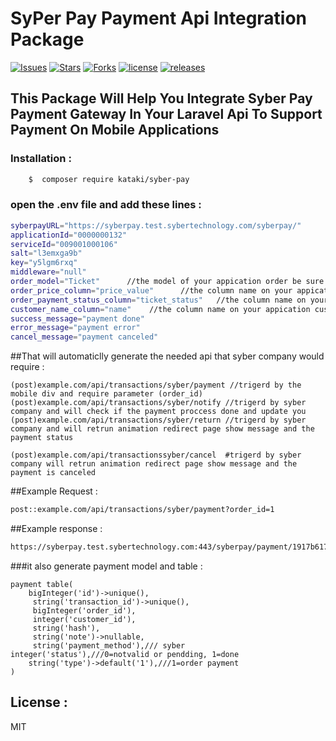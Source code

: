 # SyPer Pay Payment Api Integration Package

[![Issues](https://img.shields.io/github/issues/kataki-kh/Syber_pay-package)](https://kataki-kh/Syber_pay-package/issues)
[![Stars](https://img.shields.io/github/stars/kataki-kh/Syber_pay-package)](https://github.com/kataki-kh/Syber_pay-package/stargazers)
[![Forks](https://img.shields.io/github/forks/kataki-kh/Syber_pay-package)](https://github.com/kataki-kh/Syber_pay-package/network/members)
[![license](https://img.shields.io/github/license/kataki-kh/Syber_pay-package)](https://github.com/kataki-kh/Syber_pay-package/license)
[![releases](https://img.shields.io/github/license/kataki-kh/Syber_pay-package)](https://github.com/kataki-kh/Syber_pay-package/releases)


## This Package Will Help You Integrate Syber Pay Payment Gateway In Your Laravel Api To Support Payment On Mobile Applications

### Installation :
```sh
 	$  composer require kataki/syber-pay
```
### open the .env file and add these lines :
```sh
syberpayURL="https://syberpay.test.sybertechnology.com/syberpay/"
applicationId="0000000132"
serviceId="009001000106"
salt="l3emxga9b"
key="y5lgm6rxq"
middleware="null"
order_model="Ticket"      //the model of your appication order be sure that the table is the same order name followed with 's'.
order_price_column="price_value"      //the column name on your appication order table which has the price that the customer should pay
order_payment_status_column="ticket_status"   //the column name on your appication order table indecate if the order is payed or not 2= payed
customer_name_column="name"    //the column name on your appication customers table that save the customer name (not required)
success_message="payment done"
error_message="payment error"
cancel_message="payment canceled"

```



##That will automaticlly generate the needed api that syber company would require :

	(post)example.com/api/transactions/syber/payment //trigerd by the mobile div and require parameter (order_id)
	(post)example.com/api/transactions/syber/notify //trigerd by syber company and will check if the payment proccess done and update you
	(post)example.com/api/transactions/syber/return //trigerd by syber company and will retrun animation redirect page show message and the payment status

	(post)example.com/api/transactionssyber/cancel  #trigerd by syber company will retrun animation redirect page show message and the payment is canceled

##Example Request :
```sh
post::example.com/api/transactions/syber/payment?order_id=1
```

##Example response :
```sh
https://syberpay.test.sybertechnology.com:443/syberpay/payment/1917b617-8659-414e-a751-a5cc42078b47
```
###it also generate payment model and table :
		
	payment table(
		bigInteger('id')->unique(),
         string('transaction_id')->unique(),
         bigInteger('order_id'),
         integer('customer_id'),
         string('hash'),
         string('note')->nullable,
         string('payment_method'),/// syber  integer('status'),///0=notvalid or pendding, 1=done
		string('type')->default('1'),///1=order payment
	)

License :
----

MIT		
